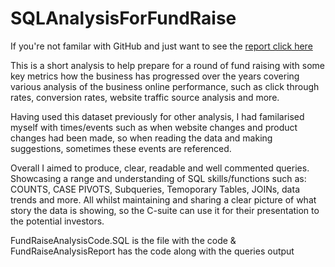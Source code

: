 # SQLAnalysisForFundRaise

If you're not familar with GitHub and just want to see the [report click here]([URL](https://github.com/R9JJAYL/SQLAnalysisForFundRaise/blob/main/FundRaiseAnalysisReport.pdf))

This is a short analysis to help prepare for a round of fund raising with some key metrics how the business has progressed over the years covering various analysis of the business online performance, such as click through rates, conversion rates, website traffic source analysis and more.

Having used this dataset previously for other analysis, I had familarised myself with times/events such as when website changes and product changes had been made, so when reading the data and making suggestions, sometimes these events are referenced.

Overall I aimed to produce, clear, readable and well commented queries. Showcasing a range and understanding of SQL skills/functions such as: COUNTS, CASE PIVOTS, Subqueries, Temoporary Tables, JOINs, data trends and more. All whilst maintaining and sharing a clear picture of what story the data is showing, so the C-suite can use it for their presentation to the potential investors.

FundRaiseAnalysisCode.SQL is the file with the code & FundRaiseAnalysisReport has the code along with the queries output
